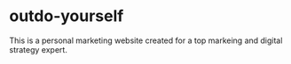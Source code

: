 # outdo-yourself
This is a personal marketing website created for a top markeing and digital strategy expert.
